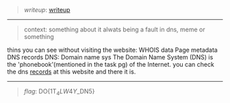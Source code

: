 
>*writeup*: [writeup](https://atomicnicos.me/postx/2021/2021_10_11%2Bdigital-overdose-official-writeup-1-outage)

***

>context: something about it alwats being a fault in dns, meme or something

>
 thins you can see without visiting the website: WHOIS data
						 Page metadata
						 DNS records
 DNS: Domain name sys
      The Domain Name System (DNS) is the 'phonebook'(mentioned in the task pg) of the Internet. 
      you can check the dns [records](https://sitechecker.pro/dns-checker/) at this website and there it is.


***

>*flag*: DO{1T$_4LW4Y$_DN5}